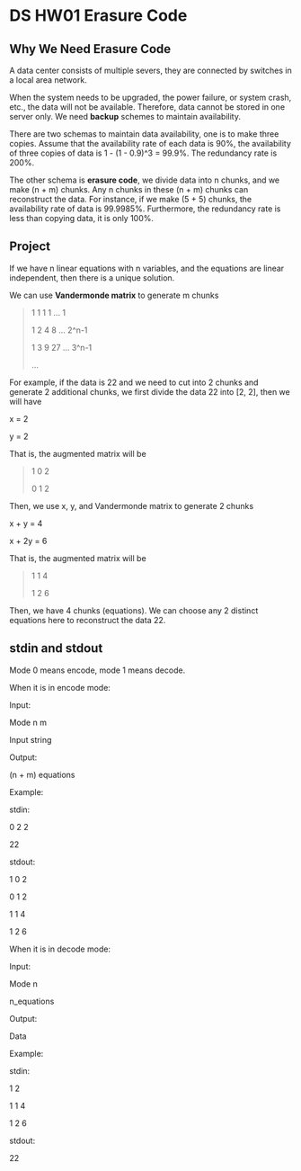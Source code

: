 # DS HW01 Erasure Code

## Why We Need Erasure Code

A data center consists of multiple severs, they are connected by switches in a local area network.

When the system needs to be upgraded, the power failure, or system crash, etc., the data will not be available. Therefore, data cannot be stored in one server only. We need **backup** schemes to maintain availability.

There are two schemas to maintain data availability, one is to make three copies. Assume that the availability rate of each data is 90%, the availability of three copies of data is 1 - (1 - 0.9)^3 = 99.9%. The redundancy rate is 200%.

The other schema is **erasure code**, we divide data into n chunks, and we make (n + m) chunks. Any n chunks in these (n + m) chunks can reconstruct the data. For instance, if we make (5 + 5) chunks, the availability rate of data is 99.9985%. Furthermore, the redundancy rate is less than copying data, it is only 100%.

## Project

If we have n linear equations with n variables, and the equations are linear independent, then there is a unique solution.

We can use **Vandermonde matrix** to generate m chunks

> 1	1	1	1	...	1
>
> 1	2	4	8	...	2^n-1
>
> 1	3	9	27  ...	3^n-1
>
> ...

For example, if the data is 22 and we need to cut into 2 chunks and generate 2 additional chunks, we first divide the data 22 into [2, 2], then we will have

x = 2

y = 2

That is, the augmented matrix will be

>1	0	2
>
>0	1	2

Then, we use x, y, and Vandermonde matrix to generate 2 chunks

x + y = 4

x + 2y = 6

That is, the augmented matrix will be

> 1	1	4
>
> 1	2	6

Then, we have 4 chunks (equations). We can choose any 2 distinct equations here to reconstruct the data 22.

## stdin and stdout

Mode 0 means encode, mode 1 means decode.

When it is in encode mode:

Input:

Mode	n	m

Input string

Output: 

(n + m) equations

Example:

stdin:

0	2	2

22

stdout:

1	0	2

0	1	2

1	1	4

1	2	6

When it is in decode mode:

Input:

Mode	n

n_equations

Output: 

Data

Example:

stdin:

1	2

1	1	4

1	2	6

stdout:

22


